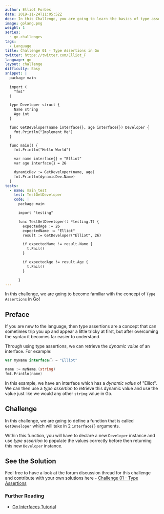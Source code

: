 ```yaml
---
author: Elliot Forbes
date: 2019-11-24T11:05:52Z
desc: In this Challenge, you are going to learn the basics of type assertions in Go and how you can use type assertions to retrieve the dynamic values of from interfaces
image: golang.png
weight: 1
series:
  - go-challenges
tags:
  - Language
title: Challenge 01 - Type Assertions in Go
twitter: https://twitter.com/Elliot_F
language: go
layout: challenge
difficulty: Easy
snippet: |
  package main
  
  import (
    "fmt"
  )

  type Developer struct {
    Name string
    Age int
  }

  func GetDeveloper(name interface{}, age interface{}) Developer {
    fmt.Println("Implement Me")
  }

  func main() {
    fmt.Println("Hello World")

    var name interface{} = "Elliot"
    var age interface{} = 26

    dynamicDev := GetDeveloper(name, age)
    fmt.Println(dynamicDev.Name)
  }
tests: 
  - name: main_test
    test: TestGetDeveloper
    code: |
      package main

      import "testing"

      func TestGetDeveloper(t *testing.T) {
        expectedAge := 26
        expectedName := "Elliot"
        result := GetDeveloper("Elliot", 26)

        if expectedName != result.Name {
          t.Fail()
        }

        if expectedAge != result.Age {
          t.Fail()
        }

      }
---
```


In this challenge, we are going to become familiar with the concept of `Type Assertions` in Go! 

## Preface

If you are new to the language, then type assertions are a concept that can sometimes trip you up and appear a little tricky at first, but after overcoming the syntax it becomes far easier to understand.

Through using type assertions, we can retrieve the *dynamic value* of an interface. For example:

```go
var myName interface{} = "Elliot"

name := myName.(string)
fmt.Println(name)
```

In this example, we have an interface which has a *dynamic value* of "Elliot". We can then use a *type assertion* to retrieve this dynamic value and use the value just like we would any other `string` value in Go.

## Challenge

In this challenge, we are going to define a function that is called `GetDeveloper` which will take in 2 `interface{}` arguments. 

Within this function, you will have to declare a new `Developer` instance and use *type assertion* to populate the values correctly before then returning this new `Developer` instance.

## See the Solution

Feel free to have a look at the forum discussion thread for this challenge and contribute with your own solutions here - [Challenge 01 - Type Assertions](https://discuss.tutorialedge.net/t/challenge-01-type-assertions/18/2) 

### Further Reading

* [Go Interfaces Tutorial](/golang/go-interfaces-tutorial/)
